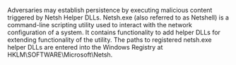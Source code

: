 Adversaries may establish persistence by executing malicious content triggered by Netsh Helper DLLs. Netsh.exe (also referred to as Netshell) is a command-line scripting utility used to interact with the network configuration of a system. It contains functionality to add helper DLLs for extending functionality of the utility. The paths to registered netsh.exe helper DLLs are entered into the Windows Registry at HKLM\SOFTWARE\Microsoft\Netsh.
